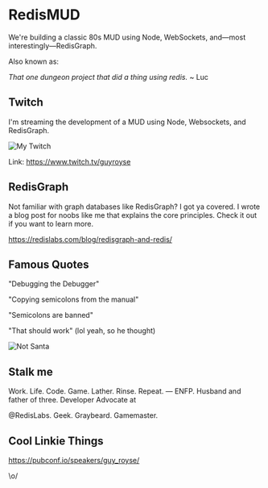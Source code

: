 # RedisMUD
We're building a classic 80s MUD using Node, WebSockets, and—most interestingly—RedisGraph.

Also known as:

*That one dungeon project that did a thing using redis.* ~ Luc

## Twitch
I'm streaming the development of a MUD using Node, Websockets, and RedisGraph.

![My Twitch](https://static-cdn.jtvnw.net/jtv_user_pictures/guyroyse-profile_image-08d1d0de438e7dee-70x70.png)

Link: https://www.twitch.tv/guyroyse

## RedisGraph
Not familiar with graph databases like RedisGraph? I got ya covered. I wrote a blog post for noobs like me that explains the core principles. Check it out if you want to learn more.

https://redislabs.com/blog/redisgraph-and-redis/

## Famous Quotes
"Debugging the Debugger"

"Copying semicolons from the manual"

"Semicolons are banned"

"That should work" (lol yeah, so he thought)

![Not Santa](https://pubconf.io/assets/images/speakers/guyroyse.jpg)

## Stalk me
Work. Life. Code. Game. Lather. Rinse. Repeat. — ENFP. Husband and father of three. Developer Advocate at 

@RedisLabs. Geek. Graybeard. Gamemaster.

## Cool Linkie Things
https://pubconf.io/speakers/guy_royse/


\o/
